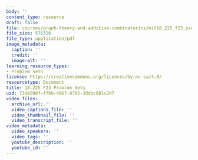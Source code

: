 ```yaml
---
body: ''
content_type: resource
draft: false
file: courses/graph-theory-and-additive-combinatorics/mit18_225_f23_psets.pdf
file_size: 576326
file_type: application/pdf
image_metadata:
  caption: ''
  credit: ''
  image-alt: ''
learning_resource_types:
- Problem Sets
license: https://creativecommons.org/licenses/by-nc-sa/4.0/
resourcetype: Document
title: 18.225 F23 Problem Sets
uid: 73de508f-f7b6-4867-8795-3ddbc681c2d7
video_files:
  archive_url: ''
  video_captions_file: ''
  video_thumbnail_file: ''
  video_transcript_file: ''
video_metadata:
  video_speakers: ''
  video_tags: ''
  youtube_description: ''
  youtube_id: ''
---
```

